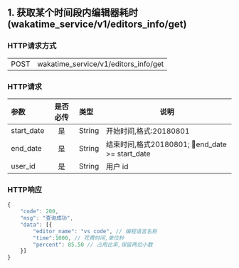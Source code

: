 ## 1. 获取某个时间段内编辑器耗时(wakatime_service/v1/editors_info/get)

### HTTP请求方式

<table>
    <tr>
        <td>POST </td>
        <td>wakatime_service/v1/editors_info/get</td>
    </tr>
</table>

### HTTP请求

| 参数       | 是否必传 | 类型   | 说明                                           |
| :--------- | :------: | :----- | ---------------------------------------------- |
| start_date | 是       | String | 开始时间,格式:20180801                         |
| end_date   | 是       | String | 结束时间,格式20180801; end_date >= start_date |
| user_id    | 是       | String | 用户 id                                        |

### HTTP响应

``` js
{
    "code": 200,
    "msg": "查询成功",
    "data": [{
        "editor_name": "vs code", // 编程语言名称
        "time":1000, // 花费时间,单位秒
        "percent": 85.50 // 占用比率,保留两位小数
    }]
}
```